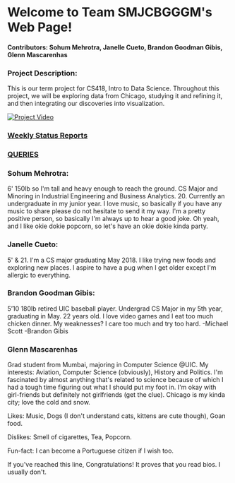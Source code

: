 # Welcome to Team SMJCBGGGM's Web Page!

#### Contributors: Sohum Mehrotra, Janelle Cueto, Brandon Goodman Gibis, Glenn Mascarenhas

### Project Description:
This is our term project for CS418, Intro to Data Science. Throughout this project, we will be exploring data from Chicago, studying it and refining it, and then integrating our discoveries into visualization. 

[![Project Video](https://img.youtube.com/vi/BYzEYHzn4Uk/0.jpg)](https://www.youtube.com/watch?v=BYzEYHzn4Uk)

### [Weekly Status Reports](https://nuknuk48.github.io/cs418project/weekly_status_reports)
### [QUERIES](https://nuknuk48.github.io/cs418project/queries)

### Sohum Mehrotra:
6' 150lb so I'm tall and heavy enough to reach the ground. CS Major and Minoring in Industrial Engineering and Business Analytics. 20. 
Currently an undergraduate in my junior year. 
I love music, so basically if you have any music to share please do not hesitate to send it my way. 
I'm a pretty positive person, so basically I'm always up to hear a good joke.
Oh yeah, and I like okie dokie popcorn, so let's have an okie dokie kinda party.
### Janelle Cueto:
5' & 21. 
I'm a CS major graduating May 2018. I like trying new foods and exploring new places. I aspire to have a pug when I get older except I'm allergic to everything. 
### Brandon Goodman Gibis:
5’10 180lb retired UIC baseball player. Undergrad CS Major in my 5th year, graduating in May. 22 years old. 
I love video games and I eat too much chicken dinner.
My weaknesses? I care too much and try too hard.
-Michael Scott
  -Brandon Gibis
  
### Glenn Mascarenhas
Grad student from Mumbai, majoring in Computer Science @UIC. My interests: Aviation, Computer Science (obviously), History and Politics. I'm fascinated by almost anything that's related to science because of which I had a tough time figuring out what I should put my foot in. I'm okay with girl-friends but definitely not girlfriends (get the clue). Chicago is my kinda city; love the cold and snow.

Likes: Music, Dogs (I don't understand cats, kittens are cute though), Goan food.

Dislikes: Smell of cigarettes, Tea, Popcorn.  

Fun-fact: I can become a Portuguese citizen if I wish too. 

If you've reached this line, Congratulations! It proves that you read bios. I usually don't. 
